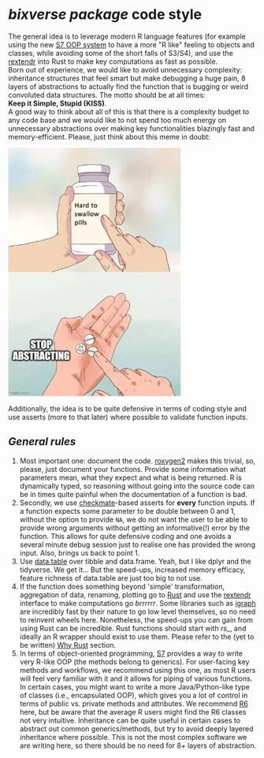 # *bixverse package* code style

The general idea is to leverage modern R language features (for example using 
the new [S7 OOP system](https://github.com/RConsortium/S7) to have a more "R 
like" feeling to objects and classes, while avoiding some of the short falls of 
S3/S4), and use the [rextendr](https://github.com/extendr/rextendr) into Rust 
to make key computations as fast as possible. </br>
Born out of experience, we would like to avoid unnecessary complexity: 
inheritance structures that feel smart but make debugging a huge pain, 8 layers
of abstractions to actually find the function that is bugging or weird convoluted
data structures. The motto should be at all times: </br> 
**Keep it Simple, Stupid (KISS)**. </br>
A good way to think about all of this is that there is a complexity budget to 
any code base and we would like to not spend too much energy on unnecessary 
abstractions over making key functionalities blazingly fast and memory-efficient.
Please, just think about this meme in doubt:

<img src="/misc/pics/stop_abstracting.png" width="350" height="504" alt="stop abstracting">

Additionally, the idea is to be quite defensive in terms of coding style and use
asserts (more to that later) where possible to validate function inputs.

## *General rules*

1. Most important one: document the code. [roxygen2](https://roxygen2.r-lib.org) 
makes this trivial, so, please, just document your functions. Provide some 
information what parameters mean, what they expect and what is being returned.
R is dynamically typed, so reasoning without going into the source code can be
in times quite painful when the documentation of a function is bad.
2. Secondly, we use [checkmate](https://mllg.github.io/checkmate/)-based asserts
for **every** function inputs. If a function expects some parameter to be double
between 0 and 1, without the option to provide `NA`, we do not want the user to 
be able to provide wrong arguments without getting an informative(!) error by
the function. This allows for quite defensive coding and one avoids a several 
minute debug session just to realise one has provided the wrong input. Also,
brings us back to point 1.
3. Use [data.table](https://github.com/Rdatatable/data.table) over tibble and
data.frame. Yeah, but I like dplyr and the tidyverse. We get it... But the 
speed-ups, increased memory efficacy, feature richness of data.table are just 
too big to not use. 
4. If the function does something beyond 'simple' transformation, aggregation of
data, renaming, plotting go to [Rust](https://www.rust-lang.org) and use the 
[rextendr](https://github.com/extendr/rextendr) interface to make computations 
go *brrrrrr*. Some libraries such as [igraph](https://r.igraph.org) are 
incredibly fast by their nature to go low level themselves, so no need to
reinvent wheels here. Nonetheless, the speed-ups you can gain from using Rust can
be incredible. Rust functions should start with *rs_*, and ideally an R wrapper
should exist to use them. Please refer to the (yet to be written) [Why Rust](docs/why_rust.md)
section.
5. In terms of object-oriented programming, [S7](https://github.com/RConsortium/S7)
provides a way to write very R-like OOP (the methods belong to generics). For 
user-facing key methods and workflows, we recommend using this one, as most R
users will feel very familiar with it and it allows for piping of various 
functions. In  certain cases, you might want to write a more Java/Python-like 
type of classes (i.e., encapsulated OOP), which gives you a lot of control in
terms of public vs. private methods and attributes. We recommend [R6](https://r6.r-lib.org/articles/Introduction.html)
here, but be aware that the average R users might find the R6 classes not very
intuitive. Inheritance can be quite useful in certain cases to abstract out
common generics/methods, but try to avoid deeply layered inheritance where 
possible. This is not the most complex software we are writing here, so there
should be no need for 8+ layers of abstraction.
